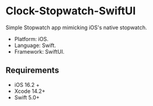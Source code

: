 # Clock-Stopwatch-SwiftUI
Simple Stopwatch app mimicking iOS's native stopwatch.
* Platform: iOS.
* Language: Swift.
* Framework: SwiftUI.

## Requirements
* iOS 16.2 +
* Xcode 14.2+
* Swift 5.0+
